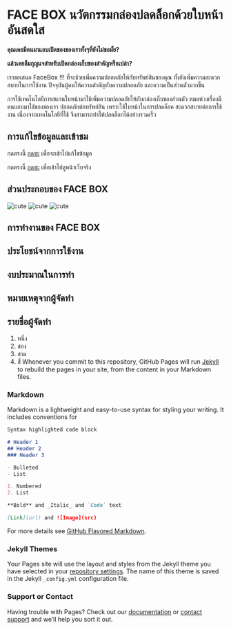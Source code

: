 # FACE BOX นวัตกรรมกล่องปลดล็อกด้วยใบหน้าอันสดใส
**คุณเคยมีคนมาแอบเปิดของของเราทั้งๆที่ยังไม่ขอมั้ย?**

**แล้วเคยลืมกุญแจสำหรับเปิดกล่องเก็บของสำคัญหรือเปล่า?**

เราขอเสนอ FaceBox !!! ที่จะช่วยเพิ่มความปลอดภัยให้กับทรัพย์สินของคุณ ทั้งยังเพิ่มความละดวกสบายในการใช้งาน
ปัจจุบันผู้คนให้ความสำคัญกับความปลอดภัย และความเป็นส่วนตัวมากขึ้น
 
การใช้เทคโนโลยีการสแกนใบหน้ามาใช้เพิ่มความปลอดภัยให้กับกล่องเก็บของส่วนตัว หมดห่วงเรื่องมีคนแอบมาใช้ของของเรา
ปลอดภัยต่อทรัพย์สิน เพราะใช้ใบหน้าในการปลดล็อค
สะดวกสบายต่อการใช้งาน เนื่องจากเทคโนโลยีที่ใช้ จึงสามารถทำให้ปลดล็อกได้อย่างรวดเร็ว

## การแก้ไขข้อมูลและเข้าชม
กดตรงนี้ [กดซะ](https://github.com/artist0123/safe/edit/gh-pages/index.md) เพื่อจะเข้าไปแก้ไขข้อมูล

กดตรงนี้ [กดซะ](https://artist0123.github.io/facebox) เพื่อเข้าไปดูหน้าเว็บจริง

## ส่วนประกอบของ FACE BOX
![cute](https://media.discordapp.net/attachments/836987530691215390/838444307361824778/solenoid-lock-12v-1.png?width=711&height=669)
![cute](https://media.discordapp.net/attachments/836987530691215390/838816823872323604/FT232RL-FTDI-USB-3-3V-5-5V-TTL-Serial-Adapter-Module.png?width=670&height=670)
![cute](https://media.discordapp.net/attachments/836987530691215390/838816825554763836/el-risitas-png-1-Transparent-Images.png)

## การทำงานของ FACE BOX
## ประโยชน์จากการใช้งาน
## งบประมาณในการทำ
## หมายเหตุจากผู้จัดทำ
## รายชื่อผู้จัดทำ
1. หนึ่ง
2. สอง
3. สาม
4. สี่
Whenever you commit to this repository, GitHub Pages will run [Jekyll](https://jekyllrb.com/) to rebuild the pages in your site, from the content in your Markdown files.

### Markdown

Markdown is a lightweight and easy-to-use syntax for styling your writing. It includes conventions for

```markdown
Syntax highlighted code block

# Header 1
## Header 2
### Header 3

- Bulleted
- List

1. Numbered
2. List

**Bold** and _Italic_ and `Code` text

[Link](url) and ![Image](src)
```

For more details see [GitHub Flavored Markdown](https://guides.github.com/features/mastering-markdown/).

### Jekyll Themes

Your Pages site will use the layout and styles from the Jekyll theme you have selected in your [repository settings](https://github.com/artist0123/safe/settings/pages). The name of this theme is saved in the Jekyll `_config.yml` configuration file.

### Support or Contact

Having trouble with Pages? Check out our [documentation](https://docs.github.com/categories/github-pages-basics/) or [contact support](https://support.github.com/contact) and we’ll help you sort it out.
